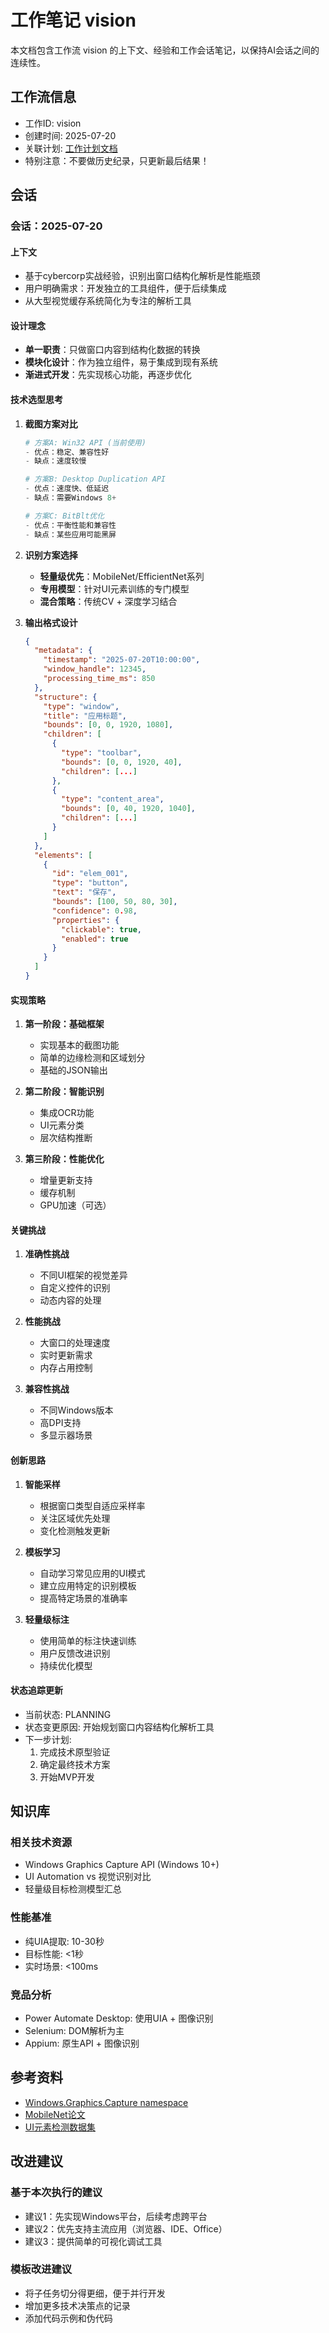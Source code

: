 # 工作笔记 vision

本文档包含工作流 vision 的上下文、经验和工作会话笔记，以保持AI会话之间的连续性。

## 工作流信息
- 工作ID: vision
- 创建时间: 2025-07-20
- 关联计划: [工作计划文档](workplan_vision.md)
- 特别注意：不要做历史纪录，只更新最后结果！

## 会话

### 会话：2025-07-20

#### 上下文
- 基于cybercorp实战经验，识别出窗口结构化解析是性能瓶颈
- 用户明确需求：开发独立的工具组件，便于后续集成
- 从大型视觉缓存系统简化为专注的解析工具

#### 设计理念
- **单一职责**：只做窗口内容到结构化数据的转换
- **模块化设计**：作为独立组件，易于集成到现有系统
- **渐进式开发**：先实现核心功能，再逐步优化

#### 技术选型思考

1. **截图方案对比**
   ```python
   # 方案A: Win32 API (当前使用)
   - 优点：稳定、兼容性好
   - 缺点：速度较慢
   
   # 方案B: Desktop Duplication API
   - 优点：速度快、低延迟
   - 缺点：需要Windows 8+
   
   # 方案C: BitBlt优化
   - 优点：平衡性能和兼容性
   - 缺点：某些应用可能黑屏
   ```

2. **识别方案选择**
   - **轻量级优先**：MobileNet/EfficientNet系列
   - **专用模型**：针对UI元素训练的专门模型
   - **混合策略**：传统CV + 深度学习结合

3. **输出格式设计**
   ```json
   {
     "metadata": {
       "timestamp": "2025-07-20T10:00:00",
       "window_handle": 12345,
       "processing_time_ms": 850
     },
     "structure": {
       "type": "window",
       "title": "应用标题",
       "bounds": [0, 0, 1920, 1080],
       "children": [
         {
           "type": "toolbar",
           "bounds": [0, 0, 1920, 40],
           "children": [...]
         },
         {
           "type": "content_area",
           "bounds": [0, 40, 1920, 1040],
           "children": [...]
         }
       ]
     },
     "elements": [
       {
         "id": "elem_001",
         "type": "button",
         "text": "保存",
         "bounds": [100, 50, 80, 30],
         "confidence": 0.98,
         "properties": {
           "clickable": true,
           "enabled": true
         }
       }
     ]
   }
   ```

#### 实现策略

1. **第一阶段：基础框架**
   - 实现基本的截图功能
   - 简单的边缘检测和区域划分
   - 基础的JSON输出

2. **第二阶段：智能识别**
   - 集成OCR功能
   - UI元素分类
   - 层次结构推断

3. **第三阶段：性能优化**
   - 增量更新支持
   - 缓存机制
   - GPU加速（可选）

#### 关键挑战

1. **准确性挑战**
   - 不同UI框架的视觉差异
   - 自定义控件的识别
   - 动态内容的处理

2. **性能挑战**
   - 大窗口的处理速度
   - 实时更新需求
   - 内存占用控制

3. **兼容性挑战**
   - 不同Windows版本
   - 高DPI支持
   - 多显示器场景

#### 创新思路

1. **智能采样**
   - 根据窗口类型自适应采样率
   - 关注区域优先处理
   - 变化检测触发更新

2. **模板学习**
   - 自动学习常见应用的UI模式
   - 建立应用特定的识别模板
   - 提高特定场景的准确率

3. **轻量级标注**
   - 使用简单的标注快速训练
   - 用户反馈改进识别
   - 持续优化模型

#### 状态追踪更新
- 当前状态: PLANNING
- 状态变更原因: 开始规划窗口内容结构化解析工具
- 下一步计划: 
  1. 完成技术原型验证
  2. 确定最终技术方案
  3. 开始MVP开发

## 知识库

### 相关技术资源
- Windows Graphics Capture API (Windows 10+)
- UI Automation vs 视觉识别对比
- 轻量级目标检测模型汇总

### 性能基准
- 纯UIA提取: 10-30秒
- 目标性能: <1秒
- 实时场景: <100ms

### 竞品分析
- Power Automate Desktop: 使用UIA + 图像识别
- Selenium: DOM解析为主
- Appium: 原生API + 图像识别

## 参考资料

- [Windows.Graphics.Capture namespace](https://docs.microsoft.com/en-us/uwp/api/windows.graphics.capture)
- [MobileNet论文](https://arxiv.org/abs/1704.04861)
- [UI元素检测数据集](https://github.com/google-research-datasets/uibert)

## 改进建议

### 基于本次执行的建议
- 建议1：先实现Windows平台，后续考虑跨平台
- 建议2：优先支持主流应用（浏览器、IDE、Office）
- 建议3：提供简单的可视化调试工具

### 模板改进建议
- 将子任务切分得更细，便于并行开发
- 增加更多技术决策点的记录
- 添加代码示例和伪代码